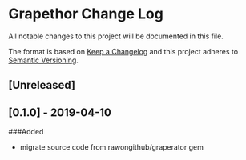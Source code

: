 # Grapethor Change Log

All notable changes to this project will be documented in this file.

The format is based on [Keep a Changelog](http://keepachangelog.com/) and this project adheres to [Semantic Versioning](http://semver.org/).


## [Unreleased]


## [0.1.0] - 2019-04-10
###Added
+ migrate source code from rawongithub/graperator gem
